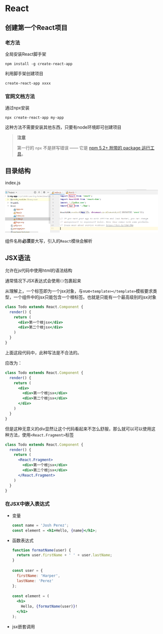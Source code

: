 # React

## 创建第一个React项目

### 老方法

全局安装React脚手架

```shell
npm install -g create-react-app
```

利用脚手架创建项目

```shell
create-react-app xxxx
```

### 官网文档方法

通过npx安装

```shell
npx create-react-app my-app
```

这种方法不需要安装其他东西，只要有node环境即可创建项目

> **注意**
>
> 第一行的 `npx` 不是拼写错误 —— 它是 [npm 5.2+ 附带的 package 运行工具](https://medium.com/@maybekatz/introducing-npx-an-npm-package-runner-55f7d4bd282b)。

## 目录结构

index.js

![1564976252669](assets/1564976252669.png)

组件名称**必须**要大写，引入的`React`模块会解析

## JSX语法

允许在js代码中使用html的语法结构

通常情况下JSX表达式会使用`()`包裹起来

从理解上，一个标签即为一个jsx对象，与vue`<template></template>`模板要求类型，一个组件中的jsx只能包含一个根标签。也就是只能有一个最高级别的jsx对象

```jsx
class Todo extends React.Component {
  render() {
    return (
      <div>第一个根jsx</div>
      <div>第二个根jsx</div>
    )
  }
}
```

上面这段代码中，此种写法是不合法的。

应改为：

```jsx
class Todo extends React.Component {
  render() {
    return (
      <div>
        <div>第一个根jsx</div>
        <div>第二个根jsx</div>
      </div>
    )
  }
}
```

但是这种无意义的div显然让这个代码看起来不怎么舒服，那么就可以可以使用这种方法，使用`<React.Fragment>`标签

```jsx
class Todo extends React.Component {
  render() {
    return (
      <React.Fragment>
        <div>第一个根jsx</div>
        <div>第二个根jsx</div>
      </React.Fragment>
    )
  }
}
```

### 在JSX中嵌入表达式

- 变量

  ```jsx
  const name = 'Josh Perez';
  const element = <h1>Hello, {name}</h1>;
  ```

- 函数表达式

  ```jsx
  function formatName(user) {
    return user.firstName + ' ' + user.lastName;
  }
  
  const user = {
    firstName: 'Harper',
    lastName: 'Perez'
  };
  
  const element = (
    <h1>
      Hello, {formatName(user)}!
    </h1>
  );
  ```

- jsx嵌套调用

  

